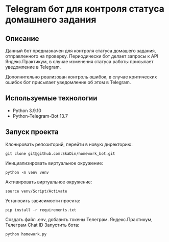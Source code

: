 # Telegram бот для контроля статуса домашнего задания

## Описание

Данный бот предназначен для контроля статуса домашего задания, отправленного на проверку. Периодически бот делает запросы к API Яндекс.Практикум, в случае изменения статуса работы присылает уведомление в Telegram. 

Дополнительно реализован контроль ошибок, в случае критических ошибок бот присылает уведомление об этом в Telegram.

## Используемые технологии
- Python 3.9.10
- Python-Telegram-Bot 13.7

## Запуск проекта
Клонировать репозиторий, перейти в новую директорию:
```
git clone git@github.com:SkaDin/homework_bot.git
```
Инициализировать виртуальное окружение:
```
python -m venv venv
```
Активировать виртуальное окружение:
```
source venv/Script/Activate
```
Установить зависимости проекта:
```
pip install -r requirements.txt
```
Создать файл .env, добавить токены Телеграм. Яндекс.Практикум, Телеграм Chat ID
Запустить бота:
```
python homework.py
```